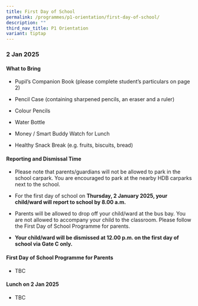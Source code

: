 ```yaml
---
title: First Day of School
permalink: /programmes/p1-orientation/first-day-of-school/
description: ""
third_nav_title: P1 Orientation
variant: tiptap
---
```

<h3>2 Jan 2025</h3>
<h4>What to Bring</h4>
<ul data-tight="true" class="tight">
<li>
<p>Pupil’s Companion Book (please complete student’s particulars on page
2)</p>
</li>
<li>
<p>Pencil Case (containing sharpened pencils, an eraser and a ruler)</p>
</li>
<li>
<p>Colour Pencils</p>
</li>
<li>
<p>Water Bottle</p>
</li>
<li>
<p>Money / Smart Buddy Watch for Lunch</p>
</li>
<li>
<p>Healthy Snack Break (e.g. fruits, biscuits, bread)</p>
</li>
</ul>
<h4>Reporting and Dismissal Time</h4>
<ul data-tight="true" class="tight">
<li>
<p>Please note that parents/guardians will not be allowed to park in the
school carpark. You are encouraged to park at the nearby HDB carparks next
to the school.</p>
</li>
<li>
<p>For the first day of school on&nbsp;<strong>Thursday, 2 January 2025, your child/ward will report to school by 8.00 a.m.</strong>
</p>
</li>
<li>
<p>Parents will be allowed to drop off your child/ward at the bus bay. You
are not allowed to accompany your child to the classroom. Please follow
the First Day of School Programme for parents.</p>
</li>
<li>
<p><strong>Your child/ward will be dismissed at 12.00 p.m. on the first day of school via Gate C only.</strong>
</p>
</li>
</ul>
<h4>First Day of School Programme for Parents</h4>
<ul data-tight="true" class="tight">
<li>
<p>TBC</p>
</li>
</ul>
<h4>Lunch on 2 Jan 2025</h4>
<ul data-tight="true" class="tight">
<li>
<p>TBC</p>
</li>
</ul>
<p></p>
<p></p>
<p></p>
<p></p>
<p></p>